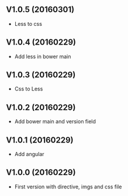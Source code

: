 ## V1.0.5 (20160301)

* Less to css

## V1.0.4 (20160229)

* Add less in bower main

## V1.0.3 (20160229)

* Css to Less

## V1.0.2 (20160229)

* Add bower main and version field

## V1.0.1 (20160229)

* Add angular

## V1.0.0 (20160229)

* First version with directive, imgs and css file
